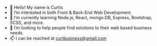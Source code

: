 - 👋 Hello! My name is Curtis
- 👀 I’m interested in both Front & Back-End Web Development.
- 🌱 I’m currently learning Node.js, React, mongo.DB, Express, Bootstrap, SCSS, and more.
- 💞️ I’m looking to help people find solutions to their web based business needs.
- 📫 I can be reached at curtbusiness@gmail.com

<!---
cemrath/cemrath is a ✨ special ✨ repository because its `README.md` (this file) appears on your GitHub profile.
You can click the Preview link to take a look at your changes.
--->
